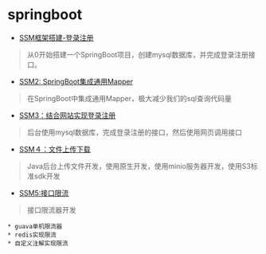 # springboot

* [SSM框架搭建-登录注册](https://www.bilibili.com/video/BV1iQ4y1A7L5/)
> 从0开始搭建一个SpringBoot项目，创建mysql数据库，并完成登录注册接口。
* [SSM2: SpringBoot集成通用Mapper](https://www.bilibili.com/video/BV1tg4y1B7oL/)
> 在SpringBoot中集成通用Mapper，极大减少我们的sql查询代码量
* [SSM3：结合网站实现登录注册](https://www.bilibili.com/video/BV1Li4y1x78f/)
> 后台使用mysql数据库，完成登录注册的接口，然后使用网页调用接口
* [SSM４：文件上传下载](https://www.bilibili.com/video/BV1TV4116733/)
> Java后台上传文件开发，使用原生开发，使用minio服务器开发，使用S3标准sdk开发
* [SSM5:接口限流]()
> 接口限流器开发

    * guava单机限流器
    * redis实现限流
    * 自定义注解实现限流